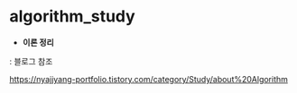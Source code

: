 # algorithm_study


* <b>이론 정리</b>

: 블로그 참조

https://nyajjyang-portfolio.tistory.com/category/Study/about%20Algorithm
